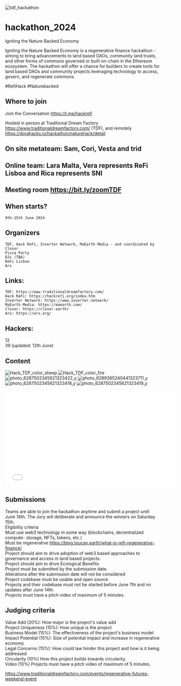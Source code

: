 ![tdf_hackathon](https://github.com/astrid-ale/hackathon_2024/assets/165191996/d5a1ceb7-8ea4-47d7-848b-2ab8c1a63168)

# hackathon_2024
Igniting the Nature Backed Economy

Igniting the Nature Backed Economy is a regenerative finance hackathon - aiming to bring advancements to land based DAOs, community land trusts, and other forms of commons governed or built on-chain in the Ethereum ecosystem. The hackathon will offer a chance for builders to create tools for land based DAOs and community projects leveraging technology to access, govern, and regenerate commons.

#RefiHack #Naturebacked

## Where to join

Join the Conversation https://t.me/hackrefi

Hosted in person at Traditional Dream Factory https://www.traditionaldreamfactory.com/ (TDF), and remotely https://dorahacks.io/hackathon/naturehack/detail

## On site metateam: Sam, Cori, Vesta and trid
## Online team: Lara Malta, Vera represents ReFi Lisboa and Rica represents SNI 

## Meeting room https://bit.ly/zoomTDF

## When starts?
    9th-15th June 2024 

## Organizers
    TDF, Hack ReFi, Inverter Network, MaEarth Media - and coordinated by Closer
    Pizza Party
    DJs (TBA)
    ReFi Lisboa
    Arx

## Links:
    TDF: https://www.traditionaldreamfactory.com/
    Hack ReFi: https://hackrefi.org/index.htm
    Inverter Network: https://www.inverter.network/
    MaEarth Media: https://maearth.com/
    Closer: https://closer.earth/
    Arx: https://arx.org/

## Hackers: 
12 <br>
39 (updated: 12th June)

## Content
![Hack_TDF_color_sheep](https://github.com/astrid-ale/hackathon_2024/assets/165191996/7bc7b677-67de-4209-94c1-e814c79d4e26)
![Hack_TDF_color_fire](https://github.com/astrid-ale/hackathon_2024/assets/165191996/d62611ab-a313-4acc-b2e5-cf62b1f33131)
![photo_6287502345621323422_y](https://github.com/astrid-ale/hackathon_2024/assets/165191996/264c1819-a12d-4ab5-8304-25da813ba0b6)
![photo_6289365240441323711_y](https://github.com/astrid-ale/hackathon_2024/assets/165191996/cf5699db-eafa-4563-a3ba-b27d9a2320e9)
![photo_6287502345621323418_y](https://github.com/astrid-ale/hackathon_2024/assets/165191996/9cf427a8-14da-440e-9dea-c61ccbacd3fc)
![photo_6287502345621323419_y](https://github.com/astrid-ale/hackathon_2024/assets/165191996/c685b6c2-34e7-4301-8f79-9e4942f6b219)

<iframe width="560" height="315" src="[https://youtu.be/wW1y5GsvMtk?feature=shared]" frameborder="0" allow="accelerometer; autoplay; encrypted-media; gyroscope; picture-in-picture" allowfullscreen></iframe>

## Submissions

Teams are able to join the hackathon anytime and submit a project until June 14th. The Jury will deliberate and announce the winners on Saturday 15th.<br>
Eligibility criteria <br>
    Must use web3 technology in some way (blockchains, decentralized compute- storage, NFTs, tokens, etc.) <br>
    Must be regenerative https://blog.toucan.earth/what-is-refi-regenerative-finance/ <br>
    Project should aim to drive adoption of web3 based approaches to governance and access in land based projects. <br>
    Project should aim to drive Ecological Benefits <br>
    Project must be submitted by the submission date.<br>
    Alterations after the submission date will not be considered <br>
    Project codebase must be usable and open source <br>
    Projects and their codebase must not be started before June 7th and no updates after June 14th. <br>
    Projects must have a pitch video of maximum of 5 minutes. <br>

## Judging criteria <br>
   Value Add (20%): How major is the project's value add <br>
   Project Uniqueness (15%): How unique is the project <br>
   Business Model (15%): The effectiveness of the project's business model<br>
   Impact Potential (15%): Size of potential impact and increase in regenerative economy<br>
   Legal Concerns (15%): How could law hinder this project and how is it being addressed<br>
   Circularity (10%) How this project builds towards circularity.<br>
   Video (10%) Projects must have a pitch video of maximum of 5 minutes.<br>

https://www.traditionaldreamfactory.com/events/regenerative-futures-weekend-event

